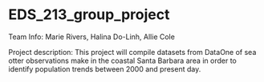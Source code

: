 # EDS_213_group_project

Team Info:
Marie Rivers, 
Halina Do-Linh, 
Allie Cole

Project description: This project will compile datasets from DataOne of sea otter observations make in the coastal Santa Barbara area in order to identify population trends between 2000 and present day.

